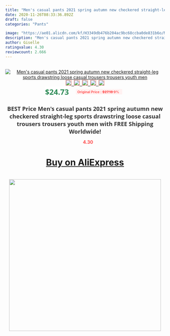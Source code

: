 ```yaml
---
title: "Men's casual pants 2021 spring autumn new checkered straight-leg sports drawstring loose casual trousers trousers youth men"
date: 2020-11-26T08:33:36.892Z
draft: false
categories: "Pants"

image: "https://ae01.alicdn.com/kf/H3349db476b204ac9bc68ccba0de831b6o/Men-s-casual-pants-2021-spring-autumn-new-checkered-straight-leg-sports-drawstring-loose-casual-trousers.jpg"
description: "Men's casual pants 2021 spring autumn new checkered straight-leg sports drawstring loose casual trousers trousers youth men"
author: Giselle
ratingvalue: 4.30
reviewcount: 2.666
---
```

<br>
<div style="text-align: center;">
<a href="https://s.click.aliexpress.com/e/_99mRpF" target="_blank" rel="nofollow noopener noreferrer"><img alt="Men's casual pants 2021 spring autumn new checkered straight-leg sports drawstring loose casual trousers trousers youth men" class="magnifier-image" src="https://ae01.alicdn.com/kf/H3349db476b204ac9bc68ccba0de831b6o/Men-s-casual-pants-2021-spring-autumn-new-checkered-straight-leg-sports-drawstring-loose-casual-trousers.jpg_640x640.jpg">
<br>
<img style="border:1px solid salmon" src="https://ae01.alicdn.com/kf/H3349db476b204ac9bc68ccba0de831b6o/Men-s-casual-pants-2021-spring-autumn-new-checkered-straight-leg-sports-drawstring-loose-casual-trousers.jpg_120x120.jpg">&nbsp;&nbsp;<img style="border:1px solid salmon" src="https://ae01.alicdn.com/kf/H4d64288e83ab4fdc8f1a30fe0c3e3d01p/Men-s-casual-pants-2021-spring-autumn-new-checkered-straight-leg-sports-drawstring-loose-casual-trousers.jpg_120x120.jpg">&nbsp;&nbsp;<img style="border:1px solid salmon" src="https://ae01.alicdn.com/kf/H21f229f0a18747829d087357c383a36av/Men-s-casual-pants-2021-spring-autumn-new-checkered-straight-leg-sports-drawstring-loose-casual-trousers.jpg_120x120.jpg">&nbsp;&nbsp;<img style="border:1px solid salmon" src="https://ae01.alicdn.com/kf/H3f186258829a425ea08359e90980554d0/Men-s-casual-pants-2021-spring-autumn-new-checkered-straight-leg-sports-drawstring-loose-casual-trousers.jpg_120x120.jpg">&nbsp;&nbsp;<img style="border:1px solid salmon" src="https://ae01.alicdn.com/kf/H2e62e7faa2b7419d83149db9c56094ced/Men-s-casual-pants-2021-spring-autumn-new-checkered-straight-leg-sports-drawstring-loose-casual-trousers.jpg_120x120.jpg"></a></div><br0>
<div style="text-align: center;"><span style="background-color: white; border: 0px; box-sizing: border-box; color: seagreen; display: inline-block; font-family: &quot;open sans&quot; , &quot;arial&quot; , &quot;helvetica&quot; , sans-serif , &quot;heiti&quot;; font-size: 24px; font-stretch: inherit; font-weight: 700; line-height: inherit; margin: 0px 10px 0px 0px; padding: 0px; vertical-align: middle;">$24.73 </span>
<span style="background: rgb(255 , 241 , 241); border-radius: 3px; border: 0px; box-sizing: border-box; color: #ff4747; display: inline-block; font-family: inherit; font-size: 12px; font-stretch: inherit; font-style: inherit; font-variant: inherit; font-weight: 600; line-height: inherit; margin: 0px; padding: 2px 5px; transform: scale(0.9); vertical-align: middle;">Original Price : <b style="text-decoration: line-through;">$27.18 </b> 9%&nbsp;&nbsp;</span></div>
<h1 style="color: #333333; display: inline-block; font-family: &quot;open sans&quot; , &quot;arial&quot; , &quot;helvetica&quot; , sans-serif , &quot;heiti&quot;; font-size: 18px; font-stretch: inherit; font-weight: 700; text-align: center;">BEST Price Men's casual pants 2021 spring autumn new checkered straight-leg sports drawstring loose casual trousers trousers youth men with FREE Shipping Worldwide!</h1>
<div style="color: #ff4747; text-align: center;">
<img src="https://4.bp.blogspot.com/-M0ZcTcb-5uY/XleCXlxnR4I/AAAAAAAAAEc/OrjgMkXV1oMQFaCRZj5HQwOCBcu3w1FegCPcBGAYYCw/s1600/star.png" style="height: 15px;">&nbsp;<b>4.30</b></div>
<div class="button_cont" align="center"><a class="buynow_a" href="https://s.click.aliexpress.com/e/_99mRpF" target="_blank" rel="nofollow noopener noreferrer"><H1>Buy on AliExpress</H1></a></div><br>
<div class="separator" style="clear: both; text-align: center;">
<img src="https://lh3.googleusercontent.com/-pTy5HemUv9M/XlePHvY0dAI/AAAAAAAAAE4/0nX5iRUoIWY8eMW9Dpxeirr157OZliDIgCLcBGAsYHQ/s1600/badge.gif" width="480">
</div>
